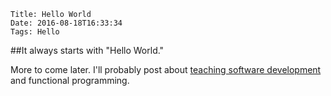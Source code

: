     Title: Hello World
    Date: 2016-08-18T16:33:34
    Tags: Hello

##It always starts with "Hello World."

More to come later. I'll probably post about
[teaching software development](https://www.basecampcodingacademy.org) and functional programming.